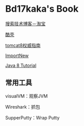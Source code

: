 Bd17kaka's Book
=======

[搜索技术博客－淘宝](http://www.searchtb.com/)

[酷壳](http://coolshell.cn/)

[tomcat8权威指南](http://wiki.jikexueyuan.com/project/tomcat/deployer.html)

[ImportNew](http://www.importnew.com/)

[Java 8 Tutorial](http://winterbe.com/posts/2014/03/16/java-8-tutorial/)

## 常用工具

visualVM：观察JVM

Wireshark：抓包

SupperPutty：Wrap Putty